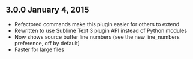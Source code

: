 3.0.0  January 4, 2015
----------------------

- Refactored commands make this plugin easier for others to extend
- Rewritten to use Sublime Text 3 plugin API instead of Python modules
- Now shows source buffer line numbers (see the new line_numbers preference, off by default)
- Faster for large files
